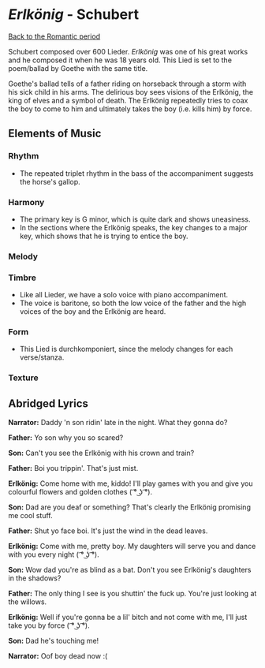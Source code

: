 # *Erlkönig* - Schubert

[Back to the Romantic period](/music/romantic)

Schubert composed over 600 Lieder. *Erlkönig* was one of his great works and he composed it when he was 18 years old. This Lied is set to the poem/ballad by Goethe with the same title.

Goethe's ballad tells of a father riding on horseback through a storm with his sick child in his arms. The delirious boy sees visions of the Erlkönig, the king of elves and a symbol of death. The Erlkönig repeatedly tries to coax the boy to come to him and ultimately takes the boy (i.e. kills him) by force.

## Elements of Music

### Rhythm

- The repeated triplet rhythm in the bass of the accompaniment suggests the horse's gallop.

### Harmony

- The primary key is G minor, which is quite dark and shows uneasiness.
- In the sections where the Erlkönig speaks, the key changes to a major key, which shows that he is trying to entice the boy.

### Melody

### Timbre

- Like all Lieder, we have a solo voice with piano accompaniment.
- The voice is baritone, so both the low voice of the father and the high voices of the boy and the Erlkönig are heard.

### Form

- This Lied is durchkomponiert, since the melody changes for each verse/stanza.

### Texture

## Abridged Lyrics

**Narrator:** Daddy 'n son ridin' late in the night. What they gonna do?

**Father:** Yo son why you so scared?

**Son:** Can't you see the Erlkönig with his crown and train?

**Father:** Boi you trippin'. That's just mist.

**Erlkönig:** Come home with me, kiddo! I'll play games with you and give you colourful flowers and golden clothes ( ͡° ͜ʖ ͡°).

**Son:** Dad are you deaf or something? That's clearly the Erlkönig promising me cool stuff.

**Father:** Shut yo face boi. It's just the wind in the dead leaves.

**Erlkönig:** Come with me, pretty boy. My daughters will serve you and dance with you every night ( ͡° ͜ʖ ͡°).

**Son:** Wow dad you're as blind as a bat. Don't you see Erlkönig's daughters in the shadows?

**Father:** The only thing I see is you shuttin' the fuck up. You're just looking at the willows.

**Erlkönig:** Well if you're gonna be a lil' bitch and not come with me, I'll just take you by force ( ͡° ͜ʖ ͡°).

**Son:** Dad he's touching me!

**Narrator:** Oof boy dead now :(
